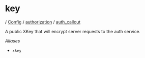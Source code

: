 # key

/ [Config](../../../README.md) / [authorization](../../README.md) / [auth_callout](../README.md) 

A public XKey that will encrypt server requests to the auth
service.

*Aliases*
- `xkey`

